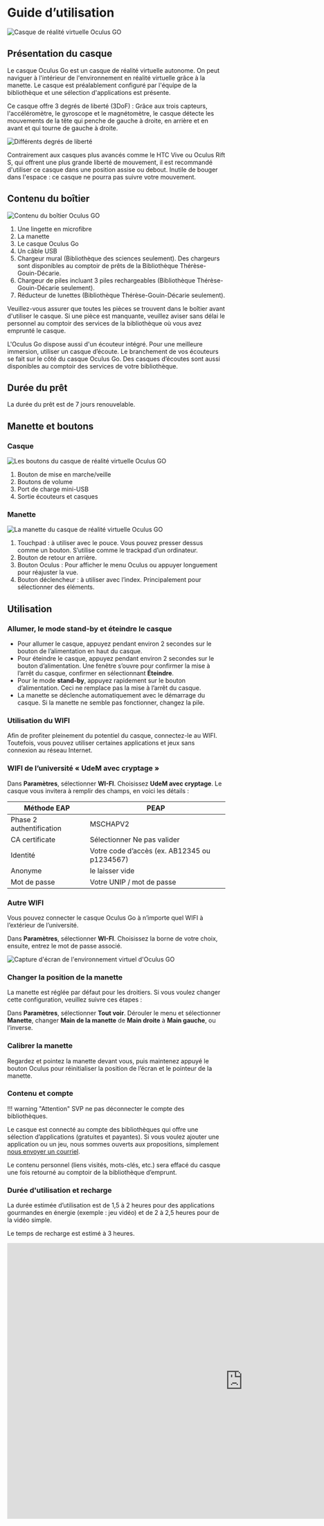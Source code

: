 <style>
  .md-content__button {
    display: none;
  }
</style>

# Guide d’utilisation

![Casque de réalité virtuelle Oculus GO](../../../assets/images/creatives/oculus1.webp)

## Présentation du casque

Le casque Oculus Go est un casque de réalité virtuelle autonome. On peut naviguer à l'intérieur de l'environnement en réalité virtuelle grâce à la manette. Le casque est préalablement configuré par l'équipe de la bibliothèque et une sélection d'applications est présente.

Ce casque offre 3 degrés de liberté (3DoF) : Grâce aux trois capteurs, l'accéléromètre, le gyroscope et le magnétomètre, le casque détecte les mouvements de la tête qui penche de gauche à droite, en arrière et en avant et qui tourne de gauche à droite.

![Différents degrés de liberté](../../../assets/images/creatives/oculus2.webp)

Contrairement aux casques plus avancés comme le HTC Vive ou Oculus Rift S, qui offrent une plus grande liberté de mouvement, il est recommandé d'utiliser ce casque dans une position assise ou debout. Inutile de bouger dans l'espace : ce casque ne pourra pas suivre votre mouvement.

## Contenu du boîtier

![Contenu du boîtier Oculus GO](../../../assets/images/creatives/oculus3.webp)

1. Une lingette en microfibre
2. La manette
3. Le casque Oculus Go
4. Un câble USB
5. Chargeur mural (Bibliothèque des sciences seulement). Des chargeurs sont disponibles au comptoir de prêts de la Bibliothèque Thérèse-Gouin-Décarie.
6. Chargeur de piles incluant 3 piles rechargeables (Bibliothèque Thérèse-Gouin-Décarie seulement).
7. Réducteur de lunettes (Bibliothèque Thérèse-Gouin-Décarie seulement).

Veuillez-vous assurer que toutes les pièces se trouvent dans le boîtier avant d'utiliser le casque. Si une pièce est manquante, veuillez aviser sans délai le personnel au comptoir des services de la bibliothèque où vous avez emprunté le casque.

L'Oculus Go dispose aussi d'un écouteur intégré. Pour une meilleure immersion, utiliser un casque d’écoute. Le branchement de vos écouteurs se fait sur le côté du casque Oculus Go. Des casques d’écoutes sont aussi disponibles au comptoir des services de votre bibliothèque.

## Durée du prêt

La durée du prêt est de 7 jours renouvelable. 

## Manette et boutons

### Casque

![Les boutons du casque de réalité virtuelle Oculus GO](../../../assets/images/creatives/oculus4.webp)

1. Bouton de mise en marche/veille
2. Boutons de volume
3. Port de charge mini-USB
4. Sortie écouteurs et casques

### Manette

![La manette du casque de réalité virtuelle Oculus GO](../../../assets/images/creatives/oculus5.webp)

1. Touchpad : à utiliser avec le pouce. Vous pouvez presser dessus comme un bouton. S’utilise comme le trackpad d’un ordinateur.
2. Bouton de retour en arrière.
3. Bouton Oculus : Pour afficher le menu Oculus ou appuyer longuement pour réajuster la vue.
4. Bouton déclencheur : à utiliser avec l’index. Principalement pour sélectionner des éléments.

## Utilisation

### Allumer, le mode stand-by et éteindre le casque

- Pour allumer le casque, appuyez pendant environ 2 secondes sur le bouton de l’alimentation en haut du casque.
- Pour éteindre le casque, appuyez pendant environ 2 secondes sur le bouton d’alimentation. Une fenêtre s’ouvre pour confirmer la mise à l’arrêt du casque, confirmer en sélectionnant **Éteindre**.
- Pour le mode **stand-by**, appuyez rapidement sur le bouton d’alimentation. Ceci ne remplace pas la mise à l’arrêt du casque.
- La manette se déclenche automatiquement avec le démarrage du casque. Si la manette ne semble pas fonctionner, changez la pile.

### Utilisation du WIFI

Afin de profiter pleinement du potentiel du casque, connectez-le au WIFI. Toutefois, vous pouvez utiliser certaines applications et jeux sans connexion au réseau Internet.

### WIFI de l’université « UdeM avec cryptage »

Dans **Paramètres**, sélectionner **WI-FI**. Choisissez **UdeM avec cryptage**. Le casque vous invitera à remplir des champs, en voici les détails :

| Méthode EAP | PEAP |
| --- | --- |
| Phase 2 authentification | MSCHAPV2 |
| CA certificate | Sélectionner Ne pas valider |
| Identité | Votre code d’accès (ex. AB12345 ou p1234567) |
| Anonyme | le laisser vide |
| Mot de passe | Votre UNIP / mot de passe |

### Autre WIFI

Vous pouvez connecter le casque Oculus Go à n’importe quel WIFI à l’extérieur de l’université.

Dans **Paramètres**, sélectionner **WI-FI**. Choisissez la borne de votre choix, ensuite, entrez le mot de passe associé.

![Capture d'écran de l'environnement virtuel d'Oculus GO](../../../assets/images/creatives/oculus6.webp)

### Changer la position de la manette

La manette est réglée par défaut pour les droitiers. Si vous voulez changer cette configuration, veuillez suivre ces étapes :

Dans **Paramètres**, sélectionner **Tout voir**. Dérouler le menu et sélectionner **Manette**, changer **Main de la manette** de **Main droite** à **Main gauche**, ou l’inverse.

### Calibrer la manette

Regardez et pointez la manette devant vous, puis maintenez appuyé le bouton Oculus pour réinitialiser la position de l’écran et le pointeur de la manette.

### Contenu et compte

!!! warning "Attention"
    SVP ne pas déconnecter le compte des bibliothèques.

Le casque est connecté au compte des bibliothèques qui offre une sélection d’applications (gratuites et payantes). Si vous voulez ajouter une application ou un jeu, nous sommes ouverts aux propositions, simplement [nous envoyer un courriel](../../../a-propos/nous-joindre.md).

Le contenu personnel (liens visités, mots-clés, etc.) sera effacé du casque une fois retourné au comptoir de la bibliothèque d’emprunt.

### Durée d'utilisation et recharge

La durée estimée d’utilisation est de 1,5 à 2 heures pour des applications gourmandes en énergie (exemple : jeu vidéo) et de 2 à 2,5 heures pour de la vidéo simple.

Le temps de recharge est estimé à 3 heures.

<iframe src="https://bibumontreal.h5p.com/content/1292264559332642598/embed" aria-label="DT - Test 360" width="1088" height="637" frameborder="0" allowfullscreen="allowfullscreen" allow="autoplay *; geolocation *; microphone *; camera *; midi *; encrypted-media *"></iframe><script src="https://bibumontreal.h5p.com/js/h5p-resizer.js" charset="UTF-8"></script>

